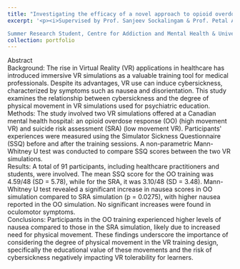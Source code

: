 ```yaml
---
title: "Investigating the efficacy of a novel approach to opioid overdose training using virtual reality"
excerpt: '<p><i>Supervised by Prof. Sanjeev Sockalingam & Prof. Petal Abdool, Summer 2024 </i></p>

Summer Research Student, Centre for Addiction and Mental Health & University of Toronto Institute of Medical Science'
collection: portfolio
---
```


Abstract
<br>Background: The rise in Virtual Reality (VR) applications in healthcare has introduced immersive VR simulations as a valuable training tool for medical professionals. Despite its advantages, VR use can induce cybersickness, characterized by symptoms such as nausea and disorientation. This study examines the relationship between cybersickness and the degree of physical movement in VR simulations used for psychiatric education.
<br>Methods: The study involved two VR simulations offered at a Canadian mental health hospital: an opioid overdose response (OO) (high movement VR) and suicide risk assessment (SRA) (low movement VR). Participants' experiences were measured using the Simulator Sickness Questionnaire (SSQ) before and after the training sessions. A non-parametric Mann-Whitney U test  was conducted to compare SSQ scores between the two VR simulations.
<br>Results: A total of 91 participants, including healthcare practitioners and students, were involved. The mean SSQ score for the OO training was 4.59/48 (SD = 5.78), while for the SRA, it was 3.10/48 (SD = 3.48). Mann-Whitney U test revealed a significant increase in nausea scores in OO simulation compared to SRA simulation (p = 0.0275), with higher nausea reported in the OO simulation. No significant increases were found in oculomotor symptoms.
<br>Conclusions: Participants in the OO training experienced higher levels of nausea compared to those in the SRA simulation, likely due to increased need for physical movement. These findings underscore the importance of considering the degree of physical movement in the VR training design, specifically the educational value of these movements and the risk of cybersickness negatively impacting VR tolerability for learners. 

